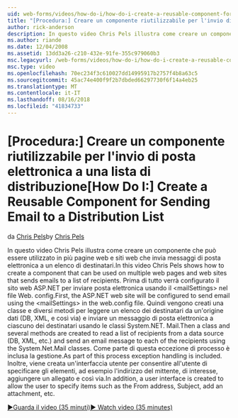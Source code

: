 ```yaml
---
uid: web-forms/videos/how-do-i/how-do-i-create-a-reusable-component-for-sending-email-to-a-distribution-list
title: "[Procedura:] Creare un componente riutilizzabile per l'invio di posta elettronica a una lista di distribuzione | Microsoft Docs"
author: rick-anderson
description: In questo video Chris Pels illustra come creare un componente che può essere utilizzato in più pagine web e siti web che invia messaggi di posta elettronica a un elenco di destinatari. Home...
ms.author: riande
ms.date: 12/04/2008
ms.assetid: 13dd3a26-c210-432e-91fe-355c979060b3
msc.legacyurl: /web-forms/videos/how-do-i/how-do-i-create-a-reusable-component-for-sending-email-to-a-distribution-list
msc.type: video
ms.openlocfilehash: 70ec234f3c610027dd14995917b2757f4b8a63c5
ms.sourcegitcommit: 45ac74e400f9f2b7dbded66297730f6f14a4eb25
ms.translationtype: MT
ms.contentlocale: it-IT
ms.lasthandoff: 08/16/2018
ms.locfileid: "41834733"
---
```

<a name="how-do-i-create-a-reusable-component-for-sending-email-to-a-distribution-list"></a><span data-ttu-id="ba9f8-104">[Procedura:] Creare un componente riutilizzabile per l'invio di posta elettronica a una lista di distribuzione</span><span class="sxs-lookup"><span data-stu-id="ba9f8-104">[How Do I:] Create a Reusable Component for Sending Email to a Distribution List</span></span>
====================
<span data-ttu-id="ba9f8-105">da [Chris Pels](https://twitter.com/chrispels)</span><span class="sxs-lookup"><span data-stu-id="ba9f8-105">by [Chris Pels](https://twitter.com/chrispels)</span></span>

<span data-ttu-id="ba9f8-106">In questo video Chris Pels illustra come creare un componente che può essere utilizzato in più pagine web e siti web che invia messaggi di posta elettronica a un elenco di destinatari.</span><span class="sxs-lookup"><span data-stu-id="ba9f8-106">In this video Chris Pels shows how to create a component that can be used on multiple web pages and web sites that sends emails to a list of recipients.</span></span> <span data-ttu-id="ba9f8-107">Prima di tutto verrà configurato il sito web ASP.NET per inviare posta elettronica usando il &lt;mailSettings&gt; nel file Web. config.</span><span class="sxs-lookup"><span data-stu-id="ba9f8-107">First, the ASP.NET web site will be configured to send email using the &lt;mailSettings&gt; in the web.config file.</span></span> <span data-ttu-id="ba9f8-108">Quindi vengono creati una classe e diversi metodi per leggere un elenco dei destinatari da un'origine dati (DB, XML, e così via) e inviare un messaggio di posta elettronica a ciascuno dei destinatari usando le classi System.NET. Mail.</span><span class="sxs-lookup"><span data-stu-id="ba9f8-108">Then a class and several methods are created to read a list of recipients from a data source (DB, XML, etc.) and send an email message to each of the recipients using the System.Net.Mail classes.</span></span> <span data-ttu-id="ba9f8-109">Come parte di questa eccezione di processo è inclusa la gestione.</span><span class="sxs-lookup"><span data-stu-id="ba9f8-109">As part of this process exception handling is included.</span></span> <span data-ttu-id="ba9f8-110">Inoltre, viene creata un'interfaccia utente per consentire all'utente di specificare gli elementi, ad esempio l'indirizzo del mittente, di interesse, aggiungere un allegato e così via.</span><span class="sxs-lookup"><span data-stu-id="ba9f8-110">In addition, a user interface is created to allow the user to specify items such as the From address, Subject, add an attachment, etc.</span></span>

[<span data-ttu-id="ba9f8-111">&#9654;Guarda il video (35 minuti)</span><span class="sxs-lookup"><span data-stu-id="ba9f8-111">&#9654; Watch video (35 minutes)</span></span>](https://channel9.msdn.com/Blogs/ASP-NET-Site-Videos/how-do-i-create-a-reusable-component-for-sending-email-to-a-distribution-list)
